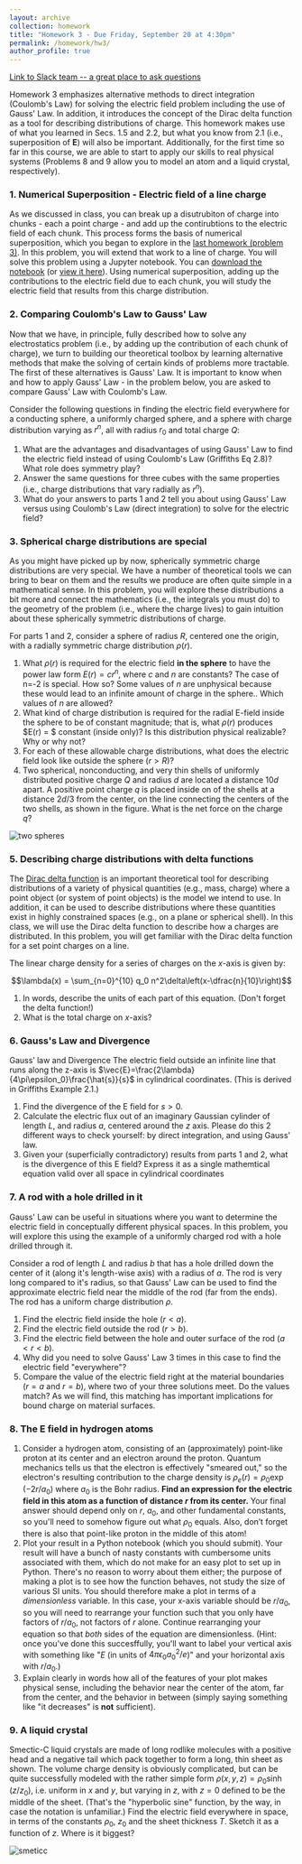 ```yaml
---
layout: archive
collection: homework
title: "Homework 3 - Due Friday, September 20 at 4:30pm"
permalink: /homework/hw3/
author_profile: true
---
```

[Link to Slack team -- a great place to ask questions](https://ph410f19.slack.com)


Homework 3 emphasizes alternative methods to direct integration (Coulomb's Law) for solving the electric field problem including the use of Gauss' Law. In addition, it introduces the concept of the Dirac delta function as a tool for describing distributions of charge. This homework makes use of what you learned in Secs. 1.5 and 2.2, but what you know from 2.1 (i.e., superposition of $\mathbf{E}$) will also be important. Additionally, for the first time so far in this course, we are able to start to apply our skills to real physical systems (Problems 8 and 9 allow you to model an atom and a liquid crystal, respectively).

### 1. Numerical Superposition - Electric field of a line charge

As we discussed in class, you can break up a disutrubiton of charge into chunks - each a point charge - and add up the contirubtions to the electric field of each chunk. This process forms the basis of numerical superposition, which you began to explore in the [last homework (problem 3)](./gw2). In this problem, you will extend that work to a line of charge. You will solve this problem using a Jupyter notebook. You can [download the notebook](../../jupyter/HW3_Electric_Field_Line_Charge.ipynb) (or [view it here](https://github.com/emtilt/ph410f19/blob/master/jupyter/HW3_Electric_Field_Line_Charge.ipynb)). Using numerical superposition, adding up the contributions to the electric field due to each chunk, you will study the electric field that results from this charge distribution.

### 2. Comparing Coulomb's Law to Gauss' Law

Now that we have, in principle, fully described how to solve any electrostatics problem (i.e., by adding up the contribution of each chunk of charge), we turn to building our theoretical toolbox by learning alternative methods that make the solving of certain kinds of problems more tractable. The first of these alternatives is Gauss' Law. It is important to know when and how to apply Gauss' Law - in the problem below, you are asked to compare Gauss' Law with Coulomb's Law.

Consider the following questions in finding the electric field everywhere for a conducting sphere, a uniformly charged sphere, and a sphere with charge distribution varying as $r^n$, all with radius $r_0$ and total charge $Q$:

1. What are the advantages and disadvantages of using Gauss' Law to find the electric field instead of using Coulomb's Law (Griffiths Eq 2.8)?  What role does symmetry play?
2. Answer the same questions for three cubes with the same properties (i.e., charge distributions that vary radially as $r^n$).
3. What do your answers to parts 1 and 2 tell you about using Gauss' Law versus using Coulomb's Law (direct integration) to solve for the electric field?

### 3. Spherical charge distributions are special

As you might have picked up by now, spherically symmetric charge distributions are very special. We have a number of theoretical tools we can bring to bear on them and the results we produce are often quite simple in a mathematical sense. In this problem, you will explore these distributions a bit more and connect the mathematics (i.e., the integrals you must do) to the geometry of the problem (i.e., where the charge lives) to gain intuition about these spherically symmetric distributions of charge.

For parts 1 and 2, consider a sphere of radius $R$, centered one the origin, with a radially symmetric charge distribution $\rho(r)$.

1. What $\rho(r)$ is required for the electric field **in the sphere** to have the power law form $E(r) = cr^n$, where $c$ and $n$ are constants? The case of n=-2 is special. How so? Some values of $n$ are unphysical because these would lead to an infinite amount of charge in the sphere.. Which values of $n$ are allowed?
2. What kind of charge distribution is required for the radial E-field inside the sphere to be of constant magnitude; that is, what $\rho(r)$ produces $E(r) = $ constant (inside only)? Is this distribution physical realizable? Why or why not?
3. For each of these allowable charge distributions, what does the electric field look like outside the sphere ($r>R$)?
4. Two spherical, nonconducting, and very thin shells of uniformly distributed positive charge $Q$ and radius $d$ are located a distance 10$d$ apart. A positive point charge $q$ is placed inside on of the shells at a distance $2d/3$ from the center, on the line connecting the centers of the two shells, as shown in the figure. What is the net force on the charge $q$?

![two spheres](../../images/hw3-gre_problem.png "two spheres")


### 5. Describing charge distributions with delta functions

The [Dirac delta function](https://en.wikipedia.org/wiki/Dirac_delta_function) is an important theoretical tool for describing distributions of a variety of physical quantities (e.g., mass, charge) where a point object (or system of point objects) is the model we intend to use. In addition, it can be used to describe distributions where these quantities exist in highly constrained spaces (e.g., on a plane or spherical shell). In this class, we will use the Dirac delta function to describe how a charges are distributed. In this problem, you will get familiar with the Dirac delta function for a set point charges on a line.

The linear charge density for a series of charges on the $x$-axis is given by:

$$\lambda(x) = \sum_{n=0}^{10} q_0 n^2\delta\left(x-\dfrac{n}{10}\right)$$

1. In words, describe the units of each part of this equation. (Don't forget the delta function!)
2. What is the total charge on $x$-axis?

### 6. Gauss's Law and Divergence
Gauss’ law and Divergence 
The electric field outside an infinite line that runs along the z-axis is  $\vec{E}=\frac{2\lambda}{4\pi\epsilon_0}\frac{\hat{s}}{s}$
in cylindrical coordinates. (This is derived in Griffiths Example 2.1.) 

1. Find the divergence of the E field for $s>0$. 
2. Calculate the electric flux out of an imaginary Gaussian cylinder of length $L$, and radius $a$, centered around the $z$ axis. Please do this 2 different ways to check yourself: by direct integration, and using Gauss' law. 
3.  Given your (superficially contradictory) results from parts 1 and 2, what is the divergence of this E field?  Express it as a single mathemtical equation valid over all space in cylindrical coordinates


### 7. A rod with a hole drilled in it

Gauss' Law can be useful in situations where you want to determine the electric field in conceptually different physical spaces. In this problem, you will explore this using the example of a uniformly charged rod with a hole drilled through it.

Consider a rod of length $L$ and radius $b$ that has a hole drilled down the center of it (along it's length-wise axis) with a radius of $a$. The rod is very long compared to it's radius, so that Gauss' Law can be used to find the approximate electric field near the middle of the rod (far from the ends). The rod has a uniform charge distribution $\rho$. 

1. Find the electric field inside the hole ($r<a$).
2. Find the electric field outside the rod ($r>b$).
3. Find the electric field between the hole and outer surface of the rod ($a<r<b$).
4. Why did you need to solve Gauss' Law 3 times in this case to find the electric field "everywhere"?
5. Compare the value of the electric field right at the material boundaries ($r=a$ and $r=b$), where two of your three solutions meet. Do the values match? As we will find, this matching has important implications for bound charge on material surfaces.

### 8. The E field in hydrogen atoms

1. Consider a hydrogen atom, consisting of an (approximately) point-like proton at its center and an electron around the proton. Quantum mechanics tells us that the electron is effectively "smeared out," so the electron's resulting contribution to the charge density is $\rho_e\left( r \right)=\rho_0 \exp \left( -2r/a_0 \right)$ where $a_0$ is the Bohr radius. **Find an expression for the electric field in this atom as a function of distance $r$ from its center.** Your final answer should depend only on $r$, $a_0$, and other fundamental constants, so you'll need to somehow figure out what $\rho_0$ equals. Also, don’t forget there is also that point-like proton in the middle of this atom!
2. Plot your result in a Python notebook (which you should submit). Your result will have a bunch of nasty constants with cumbersome units associated with them, which do not make for an easy plot to set up in Python. There's no reason to worry about them either; the purpose of making a plot is to see how the function behaves, not study the size of various SI units. You should therefore make a plot in terms of a *dimensionless* variable. In this case, your x-axis variable should be $r/a_0$, so you will need to rearrange your function such that you only have factors of $r/a_0$, not factors of $r$ alone. Continue rearranging your equation so that *both* sides of the equation are dimensionless. (Hint: once you've done this succesffully, you'll want to label your vertical axis with something like "$E$ (in units of $4\pi\epsilon_0 a_0^2/e$)" and your horizontal axis with $r/a_0$.)
3. Explain clearly in words how all of  the features of your plot makes physical sense, including the behavior near the center of the atom, far from the center, and the behavior in between (simply saying something like "it decreases" is **not** sufficient).


### 9. A liquid crystal
Smectic-C liquid crystals are made of long rodlike molecules with a positive head and a negative tail which pack together to form a long, thin sheet as shown.  The volume charge density is obviously complicated, but can be quite successfully modeled with the rather simple form  $\rho(x,y,z)=\rho_0 \sinh\left(z/z_0\right)$, i.e. uniform in $x$ and $y$, but varying in $z$, with $z = 0$ defined to be the middle of the sheet. (That's the "hyperbolic sine" function, by the way, in case the notation is unfamiliar.) Find the electric field everywhere in space, in terms of the constants $\rho_0$, $z_0$ and the sheet thickness $T$. Sketch it as a function of $z$. Where is it biggest?

![smeticc](../../images/hw3-smeticc.png "smecticc")


